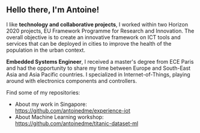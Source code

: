 ## Hello there, I'm Antoine!

I like **technology and collaborative projects**, I worked within two Horizon 2020 projects, EU Framework Programme for Research and Innovation. The overall objective is to create an innovative framework on ICT tools and services that can be deployed in cities to improve the health of the population in the urban context. 


**Embedded Systems Engineer**, I received a master's degree from ECE Paris and had the opportunity to share my time between Europe and South-East Asia and Asia Pacific countries. I specialized in Internet-of-Things, playing around with electronics components and controllers.

Find some of my repositories:

- About my work in Singapore: https://github.com/antoinedme/experience-iot
- About Machine Learning workshop: https://github.com/antoinedme/titanic-dataset-ml


<!--
**antoinedme/antoinedme** is a ✨ _special_ ✨ repository because its `README.md` (this file) appears on your GitHub profile.

Here are some ideas to get you started:

- 🔭 I’m currently working on ...
- 🌱 I’m currently learning ...
- 👯 I’m looking to collaborate on ...
- 🤔 I’m looking for help with ...
- 💬 Ask me about ...
- 📫 How to reach me: ...
- 😄 Pronouns: ...
- ⚡ Fun fact: ...
-->
